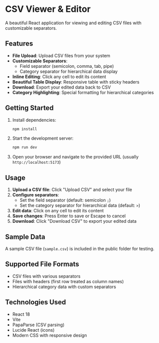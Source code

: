 # CSV Viewer & Editor

A beautiful React application for viewing and editing CSV files with customizable separators.

## Features

- **File Upload**: Upload CSV files from your system
- **Customizable Separators**: 
  - Field separator (semicolon, comma, tab, pipe)
  - Category separator for hierarchical data display
- **Inline Editing**: Click any cell to edit its content
- **Beautiful Table Display**: Responsive table with sticky headers
- **Download**: Export your edited data back to CSV
- **Category Highlighting**: Special formatting for hierarchical categories

## Getting Started

1. Install dependencies:
   ```bash
   npm install
   ```

2. Start the development server:
   ```bash
   npm run dev
   ```

3. Open your browser and navigate to the provided URL (usually `http://localhost:5173`)

## Usage

1. **Upload a CSV file**: Click "Upload CSV" and select your file
2. **Configure separators**: 
   - Set the field separator (default: semicolon `;`)
   - Set the category separator for hierarchical data (default: `>`)
3. **Edit data**: Click on any cell to edit its content
4. **Save changes**: Press Enter to save or Escape to cancel
5. **Download**: Click "Download CSV" to export your edited data

## Sample Data

A sample CSV file (`sample.csv`) is included in the public folder for testing.

## Supported File Formats

- CSV files with various separators
- Files with headers (first row treated as column names)
- Hierarchical category data with custom separators

## Technologies Used

- React 18
- Vite
- PapaParse (CSV parsing)
- Lucide React (icons)
- Modern CSS with responsive design